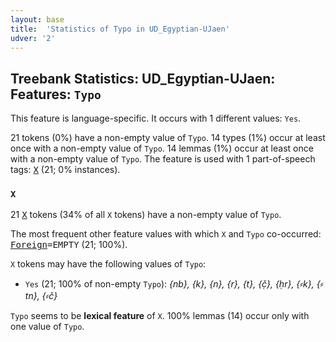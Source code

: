 ```yaml
---
layout: base
title:  'Statistics of Typo in UD_Egyptian-UJaen'
udver: '2'
---
```


## Treebank Statistics: UD_Egyptian-UJaen: Features: `Typo`

This feature is language-specific.
It occurs with 1 different values: `Yes`.

21 tokens (0%) have a non-empty value of `Typo`.
14 types (1%) occur at least once with a non-empty value of `Typo`.
14 lemmas (1%) occur at least once with a non-empty value of `Typo`.
The feature is used with 1 part-of-speech tags: <tt><a href="egy_ujaen-pos-X.html">X</a></tt> (21; 0% instances).

### `X`

21 <tt><a href="egy_ujaen-pos-X.html">X</a></tt> tokens (34% of all `X` tokens) have a non-empty value of `Typo`.

The most frequent other feature values with which `X` and `Typo` co-occurred: <tt><a href="egy_ujaen-feat-Foreign.html">Foreign</a></tt><tt>=EMPTY</tt> (21; 100%).

`X` tokens may have the following values of `Typo`:

* `Yes` (21; 100% of non-empty `Typo`): <em>{nb}, {k}, {n}, {r}, {t}, {č̣}, {ḥr}, {⸗k}, {⸗tn}, {⸗č}</em>

`Typo` seems to be **lexical feature** of `X`. 100% lemmas (14) occur only with one value of `Typo`.

